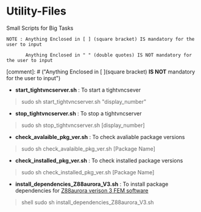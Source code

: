 # Utility-Files
Small Scripts for Big Tasks

	NOTE : Anything Enclosed in [ ] (square bracket) IS mandatory for the user to input
	
	       Anything Enclosed in " " (double quotes) IS NOT mandatory for the user to input

[comment]: # ("Anything Enclosed in [ ](square bracket) **IS NOT**  mandatory for the user to input")
* __start_tightvncserver.sh__ : To start a tightvncsever
> sudo sh start_tightvncserver.sh "display_number"
	
* __stop_tightvncserver.sh__ : To stop a tightvncserver
> sudo sh stop_tightvncserver.sh [display_number]
	
* __check_avalaible_pkg_ver.sh__ : To check avaliable package versions
>  sudo sh check_avalaible_pkg_ver.sh [Package Name]

* __check_installed_pkg_ver.sh__ : To check installed package versions
> sudo sh check_installed_pkg_ver.sh [Package Name]

* __install_dependencies_Z88aurora_V3.sh__ : To install package dependencies for [Z88aurora verison 3 FEM software](http://en.z88.de/download-z88aurora/)
> shell sudo sh install_dependencies_Z88aurora_V3.sh
